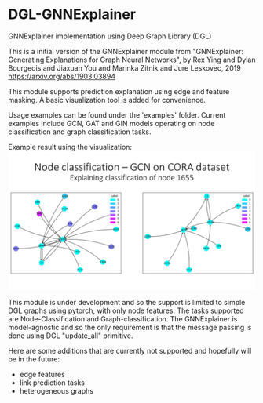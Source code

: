 # DGL-GNNExplainer
GNNExplainer implementation using Deep Graph Library (DGL)

This is a initial version of the GNNExplainer module from  "GNNExplainer: Generating Explanations for Graph Neural Networks", by Rex Ying and Dylan Bourgeois and Jiaxuan You and Marinka Zitnik and Jure Leskovec, 2019
https://arxiv.org/abs/1903.03894

This module supports prediction explanation using edge and feature masking. A basic visualization tool is added for convenience.

Usage examples can be found under the 'examples' folder. Current examples include GCN, GAT and GIN models operating on node classification and graph classification tasks. 

Example result using the visualization:
![Alt text](images/gcn_example.jpg?raw=true "Example")

This module is under development and so the support is limited to simple DGL graphs using pytorch, with only node features.
The tasks supported are Node-Classification and Graph-classification.
The GNNExplainer is model-agnostic and so the only requirement is that the message passing is done using DGL "update_all" primitive.

Here are some additions that are currently not supported and hopefully will be in the future:
- edge features
- link prediction tasks
- heterogeneous graphs

